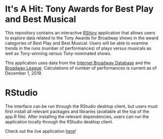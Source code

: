 # It's A Hit: Tony Awards for Best Play and Best Musical

This repository contains an interactive [RShiny](https://shiny.rstudio.com/) application that allows users to explore data related to the Tony Awards for Broadway shows in the award categories of Best Play and Best Musical. Users will be able to examine trends in the runs (number of performances) of plays versus musicals as well as Tony-winning versus Tony-nominated shows.

This application uses data from the [Internet Broadway Database](https://www.ibdb.com/) and the [Broadway League](https://www.broadwayleague.com/). Calculations of number of performances is current as of December 1, 2019.

# RStudio

The interface can be run through the RStudio desktop client, but users must first install all relevant packages and libraries (available at the top of the app.R file). After installing the relevant dependencies, users can run the application locally through the RStudio desktop client.

Check out the live application [here](https://madeleinersnow.shinyapps.io/broadway-awards/)!